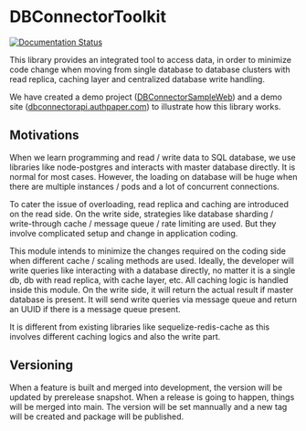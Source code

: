 DBConnectorToolkit
==================

[![Documentation Status](https://app.readthedocs.org/projects/dbconnectortoolkit/badge/?version=latest)](https://dbconnectortoolkit.readthedocs.io/en/latest/)


This library provides an integrated tool to access data, in order to minimize code change when moving from single database to database clusters with read replica, caching layer and centralized database write handling.

We have created a demo project ([DBConnectorSampleWeb](https://github.com/zx2486/DBConnectorSampleWeb)) and a demo site ([dbconnectorapi.authpaper.com](https://dbconnectorapi.authpaper.com)) to illustrate how this library works.

Motivations
-----------

When we learn programming and read / write data to SQL database, we use libraries like node-postgres and interacts with master database directly.
It is normal for most cases. However, the loading on database will be huge when there are multiple instances / pods and a lot of concurrent connections.

To cater the issue of overloading, read replica and caching are introduced on the read side. 
On the write side, strategies like database sharding / write-through cache / message queue / rate limiting are used.
But they involve complicated setup and change in application coding.

This module intends to minimize the changes required on the coding side when different cache / scaling methods are used.
Ideally, the developer will write queries like interacting with a database directly, no matter it is a single db, db with read replica, with cache layer, etc.
All caching logic is handled inside this module.
On the write side, it will return the actual result if master database is present. It will send write queries via message queue and return an UUID if there is a message queue present.

It is different from existing libraries like sequelize-redis-cache as this involves different caching logics and also the write part.

Versioning
----------

When a feature is built and merged into development, the version will be updated by prerelease snapshot.
When a release is going to happen, things will be merged into main. 
The version will be set mannually and a new tag will be created and package will be published.
